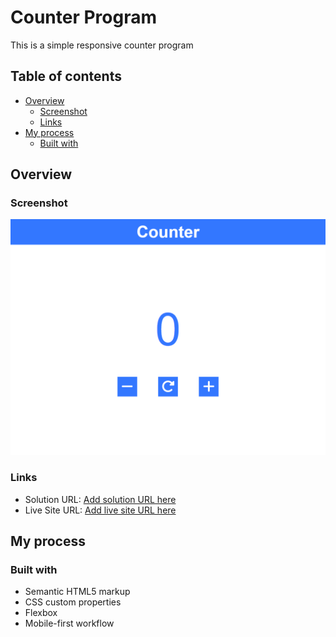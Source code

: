 # Counter Program

This is a simple responsive counter program

## Table of contents

- [Overview](#overview)
  - [Screenshot](#screenshot)
  - [Links](#links)
- [My process](#my-process)
  - [Built with](#built-with)

## Overview

### Screenshot

![ScreenShot](./img/screenshot.png)

### Links

- Solution URL: [Add solution URL here](https://github.com/mukul-km/counterProgram)
- Live Site URL: [Add live site URL here](https://mukul-km.github.io/counterProgram/)

## My process

### Built with

- Semantic HTML5 markup
- CSS custom properties
- Flexbox
- Mobile-first workflow
